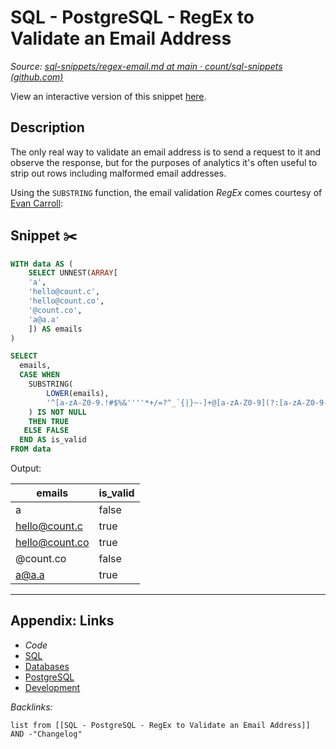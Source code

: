 # SQL - PostgreSQL - RegEx to Validate an Email Address

*Source: [sql-snippets/regex-email.md at main · count/sql-snippets (github.com)](https://github.com/count/sql-snippets/blob/main/postgres/regex-email.md)*

View an interactive version of this snippet [here](https://count.co/n/QLRHXD9dVRG?vm=e).

## Description

The only real way to validate an email address is to send a request to it and observe the response, but for the purposes of analytics it's often useful to strip out rows including malformed email addresses.

Using the `SUBSTRING` function, the email validation *RegEx* comes courtesy of [Evan Carroll](https://dba.stackexchange.com/questions/68266/what-is-the-best-way-to-store-an-email-address-in-postgresql/165923#165923):

## Snippet ✂️

````sql
WITH data AS (
    SELECT UNNEST(ARRAY[
    'a',
    'hello@count.c',
    'hello@count.co',
    '@count.co',
    'a@a.a'
    ]) AS emails
)

SELECT
  emails,
  CASE WHEN
    SUBSTRING(
        LOWER(emails),
        '^[a-zA-Z0-9.!#$%&''''*+/=?^_`{|}~-]+@[a-zA-Z0-9](?:[a-zA-Z0-9-]{0,61}[a-zA-Z0-9])?(?:\.[a-zA-Z0-9](?:[a-zA-Z0-9-]{0,61}[a-zA-Z0-9])?)*$'
    ) IS NOT NULL
    THEN TRUE
   ELSE FALSE
  END AS is_valid
FROM data
````

Output:

|emails|is_valid|
|------|--------|
|a|false|
|hello@count.c|true|
|hello@count.co|true|
|@count.co|false|
|a@a.a|true|

---

## Appendix: Links

* *Code*
* [SQL](SQL.md)
* [Databases](../../MOCs/Databases.md)
* [PostgreSQL](../../../3-Resources/Tools/Developer%20Tools/Data%20Stack/Databases/PostgreSQL.md)
* [Development](../../MOCs/Development.md)

*Backlinks:*

````dataview
list from [[SQL - PostgreSQL - RegEx to Validate an Email Address]] AND -"Changelog"
````
